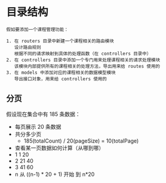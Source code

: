 # 目录结构

```
假如要添加一个课程管理功能：

1. 在 routers 目录中新建一个课程相关的路由模块
   设计路由规则
   根据不同的请求映射到具体的处理函数（在 controllers 目录中）
2. 在 controllers 目录中添加一个专门用来处理课程相关的请求处理模块
   该模块内部提供所有的课程相关的处理方法，导出用来给 routes 使用的
3. 在 models 中添加对应的课程相关的数据模型模块
   导出接口对象，用来给 controllers 使用的
```

## 分页

假设现在集合中有 185 条数据：

- 每页展示 20 条数据
- 共分多少页
  + 185(totalCount) / 20(pageSize) = 10(totalPage)
- 查看某一页数据如何计算（从哪到哪）
- 1 1 20
- 2 21 40
- 3 41 60
- n 从 ((n-1) * 20 + 1) 开始 到 n*20
